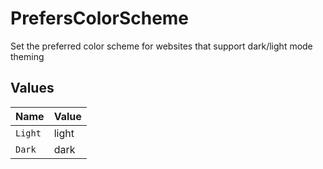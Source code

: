 # PrefersColorScheme

Set the preferred color scheme for websites that support dark/light mode theming


## Values

| Name    | Value   |
| ------- | ------- |
| `Light` | light   |
| `Dark`  | dark    |